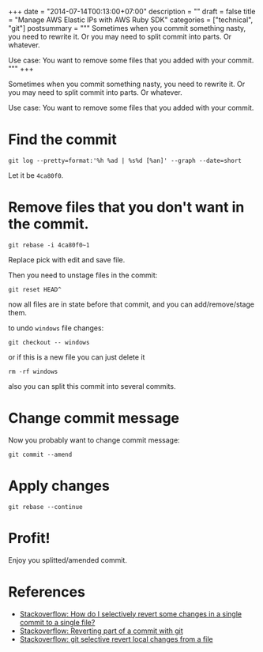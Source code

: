 +++
date = "2014-07-14T00:13:00+07:00"
description = ""
draft = false
title = "Manage AWS Elastic IPs with AWS Ruby SDK"
categories = ["technical", "git"]
postsummary = """
Sometimes when you commit something nasty, you need to rewrite it. Or you may need to split commit into parts. Or whatever.

Use case: You want to remove some files that you added with your commit.
"""
+++

Sometimes when you commit something nasty, you need to rewrite it. Or you may need to split commit into parts. Or whatever.

Use case: You want to remove some files that you added with your commit.

# Find the commit

```
git log --pretty=format:'%h %ad | %s%d [%an]' --graph --date=short
```

Let it be `4ca80f0`.

# Remove files that you don't want in the commit.

```
git rebase -i 4ca80f0~1
```

Replace pick with edit and save file.

Then you need to unstage files in the commit:

```
git reset HEAD^
```

now all files are in state before that commit, and you can add/remove/stage them.

to undo `windows` file changes:

```
git checkout -- windows
```

or if this is a new file you can just delete it

```
rm -rf windows
```

also you can split this commit into several commits.

# Change commit message

Now you probably want to change commit message:

```
git commit --amend
```

# Apply changes

```
git rebase --continue
```

# Profit!
Enjoy you splitted/amended commit.

# References

* [Stackoverflow: How do I selectively revert some changes in a single commit to a single file?](http://stackoverflow.com/questions/11729030/how-do-i-selectively-revert-some-changes-in-a-single-commit-to-a-single-file)
* [Stackoverflow: Reverting part of a commit with git](http://stackoverflow.com/questions/4795600/reverting-part-of-a-commit-with-git/4796144#4796144)
* [Stackoverflow: git selective revert local changes from a file](http://stackoverflow.com/questions/1109069/git-selective-revert-local-changes-from-a-file)

